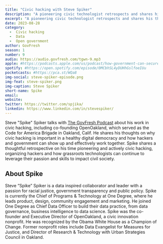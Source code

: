 ```yaml
---
title: "Civic hacking with Steve Spiker"
description: "A pioneering civic technologist retrospects and shares his thoughts on hacking government for good."
excerpt: "A pioneering civic technologist retrospects and shares his thoughts on hacking government for good."
date: 2023-08-28
category:
  -  Civic hacking
  -  Data
  -  Open government
author: GovFresh
season: 1
number: 9
audio: https://audio.govfresh.com/tgwn-9.mp3
apple: #https://podcasts.apple.com/us/podcast/how-government-can-secure-us-in-the-internet-era/id1468169431?i=1000441311038
spotify: #https://open.spotify.com/episode/0MCbhSL4yDUHhGslfoeIUu
pocketcasts: #https://pca.st/WQa8
img-social: steve-spiker-episode.png
img-feat: steve-spiker.png
img-caption: Steve Spiker
short-name: Spike
email: 
website: 
twitter: https://twitter.com/spjika/
linkedin: https://www.linkedin.com/in/stevespiker/
---
```


Steve "Spike" Spiker talks with [The GovFresh Podcast](https://govfresh.com/podcast) about his work in civic hacking, including co-founding OpenOakland, which served as the Code for America Brigade in Oakland, Calif. He shares his thoughts on why civic hacking is important in a healthy digital democracy and how hackers and government can show up and effectively work together. Spike shares a thoughtful retrospective on his time pioneering and actively civic hacking, organizing hackers and how grassroots technologists can continue to leverage their passion and skills to impact civil society.

## About Spike

Steve “Spike” Spiker is a data inspired collaborator and leader with a passion for racial justice, government transparency and public policy. Spike is currently the Chief of Programs & Technology at One Degree, where he leads product, design, community engagement and marketing. He joined One Degree as Chief Data Officer to build their data practice, from data governance, business intelligence to data science. Spike was the co-founder and Executive Director of OpenOakland, a civic innovation nonprofit. He was recognized by the Obama White House as a Champion of Change. Former nonprofit roles include Data Evangelist for Measures for Justice, and Director of Research & Technology with Urban Strategies Council in Oakland.
